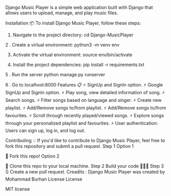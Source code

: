 Django Music Player is a simple web application built with Django that allows users to upload, manage, and play music files.

Installation 📦
To install Django Music Player, follow these steps:

1. Navigate to the project directory:
  cd Django-MusicPlayer

2 . Create a virtual environment:
  python3 -m venv env
  
3. Activate the virtual environment:
  source env/bin/activate

5. Install the project dependencies:
  pip install -r requirements.txt

5 . Run the server
  python manage.py runserver
  
6 . Go to localhost:8000
Features 📋
⚡️ SignUp and SignIn option.
⚡️ Google SignUp and SignIn option.
⚡️ Play song, view detailed information of song.
⚡️ Search songs.
⚡️ Filter songs based on language and singer.
⚡️ Create new playlist.
⚡️ Add/Remove songs to/from playlist.
⚡️ Add/Remove songs to/from favourites.
⚡️ Scroll through recently played/viewed songs.
⚡️ Explore songs through your personalized playlist and favourites.
⚡️ User authentication: Users can sign up, log in, and log out.

Contributing 💡
If you'd like to contribute to Django Music Player, feel free to fork this repository and submit a pull request.
Step 1
Option 1

🍴 Fork this repo!
Option 2

👯 Clone this repo to your local machine.
Step 2
Build your code 🔨🔨🔨
Step 3
🔃 Create a new pull request.
Creadits :
Django Music Player was created by Mohammad Burhan
License
License

MIT license
